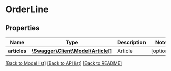 # OrderLine

## Properties
Name | Type | Description | Notes
------------ | ------------- | ------------- | -------------
**articles** | [**\Swagger\Client\Model\Article[]**](Article.md) | Article | [optional] 

[[Back to Model list]](../../README.md#documentation-for-models) [[Back to API list]](../../README.md#documentation-for-api-endpoints) [[Back to README]](../../README.md)

